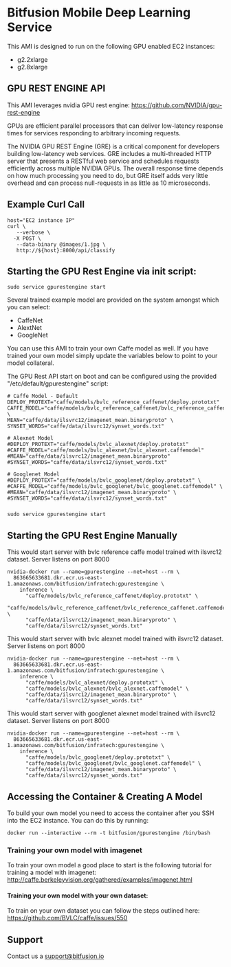 # Bitfusion Mobile Deep Learning Service

This AMI is designed to run on the following GPU enabled EC2 instances:

* g2.2xlarge
* g2.8xlarge

## GPU REST ENGINE API

This AMI leverages nvidia GPU rest engine: https://github.com/NVIDIA/gpu-rest-engine

GPUs are efficient parallel processors that can deliver low-latency response times for services responding to arbitrary incoming requests.

The NVIDIA GPU REST Engine (GRE) is a critical component for developers building low-latency web services. GRE includes a multi-threaded HTTP server that presents a RESTful web service and schedules requests efficiently across multiple NVIDIA GPUs. The overall response time depends on how much processing you need to do, but GRE itself adds very little overhead and can process null-requests in as little as 10 microseconds.


## Example Curl Call

```
host="EC2 instance IP"
curl \
   --verbose \
  -X POST \
   --data-binary @images/1.jpg \
   http://${host}:8000/api/classify
```

## Starting the GPU Rest Engine via init script:

```
sudo service gpurestengine start
```

Several trained example model are provided on the system amongst which you can select:
 * CaffeNet
 * AlextNet
 * GoogleNet
 
You can use this AMI to train your own Caffe model as well. If you have trained your own model simply update the variables below to point to your model collateral.

The GPU Rest API start on boot and can be configured using the provided "/etc/default/gpurestengine" script:


```
# Caffe Model - Default
DEPLOY_PROTEXT="caffe/models/bvlc_reference_caffenet/deploy.prototxt"
CAFFE_MODEL="caffe/models/bvlc_reference_caffenet/bvlc_reference_caffenet.caffemodel" \
MEAN="caffe/data/ilsvrc12/imagenet_mean.binaryproto" \
SYNSET_WORDS="caffe/data/ilsvrc12/synset_words.txt"

# Alexnet Model
#DEPLOY_PROTEXT="caffe/models/bvlc_alexnet/deploy.prototxt"
#CAFFE_MODEL="caffe/models/bvlc_alexnet/bvlc_alexnet.caffemodel"
#MEAN="caffe/data/ilsvrc12/imagenet_mean.binaryproto"
#SYNSET_WORDS="caffe/data/ilsvrc12/synset_words.txt"

# Googlenet Model
#DEPLOY_PROTEXT="caffe/models/bvlc_googlenet/deploy.prototxt" \
#CAFFE_MODEL="caffe/models/bvlc_googlenet/bvlc_googlenet.caffemodel" \
#MEAN="caffe/data/ilsvrc12/imagenet_mean.binaryproto" \
#SYNSET_WORDS="caffe/data/ilsvrc12/synset_words.txt"
```

### 

```
sudo service gpurestengine start
```

## Starting the GPU Rest Engine Manually 

This would start server with bvlc reference caffe model trained with ilsvrc12 dataset. Server listens on port 8000

```
nvidia-docker run --name=gpurestengine --net=host --rm \
  863665633681.dkr.ecr.us-east-1.amazonaws.com/bitfusion/infratech:gpurestengine \
    inference \
      "caffe/models/bvlc_reference_caffenet/deploy.prototxt" \
      "caffe/models/bvlc_reference_caffenet/bvlc_reference_caffenet.caffemodel" \
      "caffe/data/ilsvrc12/imagenet_mean.binaryproto" \
      "caffe/data/ilsvrc12/synset_words.txt"
```

This would start server with bvlc alexnet model trained with ilsvrc12 dataset. Server listens on port 8000

```
nvidia-docker run --name=gpurestengine --net=host --rm \
  863665633681.dkr.ecr.us-east-1.amazonaws.com/bitfusion/infratech:gpurestengine \
    inference \
      "caffe/models/bvlc_alexnet/deploy.prototxt" \
      "caffe/models/bvlc_alexnet/bvlc_alexnet.caffemodel" \
      "caffe/data/ilsvrc12/imagenet_mean.binaryproto" \
      "caffe/data/ilsvrc12/synset_words.txt"
```

This would start server with googlenet alexnet model trained with ilsvrc12 dataset. Server listens on port 8000
```
nvidia-docker run --name=gpurestengine --net=host --rm \
  863665633681.dkr.ecr.us-east-1.amazonaws.com/bitfusion/infratech:gpurestengine \
    inference \
      "caffe/models/bvlc_googlenet/deploy.prototxt" \
      "caffe/models/bvlc_googlenet/bvlc_googlenet.caffemodel" \
      "caffe/data/ilsvrc12/imagenet_mean.binaryproto" \
      "caffe/data/ilsvrc12/synset_words.txt"

```

## Accessing the Container & Creating A Model

To build your own model you need to access the container after you SSH into the EC2 instance. You can do this by running:

```
docker run --interactive --rm -t bitfusion/gpurestengine /bin/bash
```

### Training your own model with imagenet

To train your own model a good place to start is the following tutorial for training a model with imagenet: http://caffe.berkeleyvision.org/gathered/examples/imagenet.html


#### Training your own model with your own dataset:

To train on your own dataset you can follow the steps outlined here: https://github.com/BVLC/caffe/issues/550

## Support

Contact us a support@bitfusion.io

